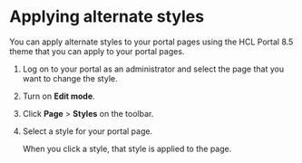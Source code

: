# Applying alternate styles

You can apply alternate styles to your portal pages using the HCL Portal 8.5 theme that you can apply to your portal pages.

1.  Log on to your portal as an administrator and select the page that you want to change the style.

2.  Turn on **Edit mode**.

3.  Click **Page** \> **Styles** on the toolbar.

4.  Select a style for your portal page.

    When you click a style, that style is applied to the page.



